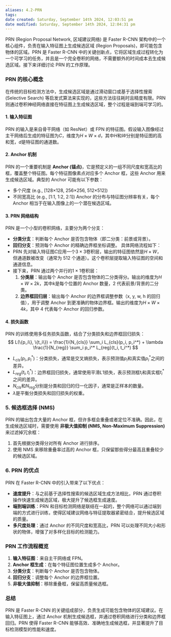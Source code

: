 ```yaml
---
aliases: 4.2-PRN
tags:
date created: Saturday, September 14th 2024, 12:03:51 pm
date modified: Saturday, September 14th 2024, 12:04:31 pm
---
```

PRN (Region Proposal Network, 区域建议网络) 是 Faster R-CNN 架构中的一个核心组件，负责在输入特征图上生成候选区域 (Region Proposals)，即可能包含物体的区域。PRN 是 Faster R-CNN 中的关键创新点，它将区域生成过程转化为一个可学习的任务，并且是一个完全卷积的网络，不需要额外的时间成本去生成候选区域。接下来详细讨论 PRN 的工作原理。
### PRN 的核心概念
在传统的目标检测方法中，生成候选区域是通过滑动窗口或基于选择性搜索 (Selective Search) 等启发式算法来实现的，这些方法往往耗时且精度有限。PRN 则通过卷积神经网络直接在特征图上生成候选区域，整个过程是端到端可学习的。
#### 1. 输入特征图
PRN 的输入是来自骨干网络（如 ResNet）或 FPN 的特征图。假设输入图像经过主干网络后生成的特征图为$C$，维度为$H \times W \times d$，其中$H$和$W$分别是特征图的高和宽，$d$是特征图的通道数。
#### 2. Anchor 机制
PRN 的一个重要机制是 **Anchor (锚点)**，它是预定义的一组不同尺度和宽高比的框，覆盖整个特征图。每个特征图像素点对应多个 Anchor 框，这些 Anchor 用来生成候选区域。典型的 Anchor 可能有以下参数：
- 多个尺度 (e.g., [128×128, 256×256, 512×512])
- 不同宽高比 (e.g., [1:1, 1:2, 2:1])
Anchor 的分布与特征图分辨率有关，每个 Anchor 相当于在输入图像上的一个潜在候选区域。
#### 3. PRN 网络结构
PRN 是一个小型的卷积网络，主要分为两个分支：
- **分类分支**：判断每个 Anchor 是否包含物体（即二分类：前景或背景）。
- **回归分支**：预测每个 Anchor 的精确边界框坐标调整。
具体网络流程如下：
- PRN 先对输入特征图$C$应用一个$3 \times 3$卷积层，输出的特征图依然是$H \times W$，但通道数被改变（通常为 512 个通道）。这个卷积层提取输入特征图的空间和通道信息。
- 接下来，PRN 通过两个并行的$1 \times 1$卷积层：
  1. **分类层**：输出每个 Anchor 是否包含物体的二分类得分。输出的维度为$H \times W \times 2k$，其中$k$是每个位置的 Anchor 数量，2 代表前景/背景的二分类。
  2. **边界框回归层**：输出每个 Anchor 的边界框调整参数（x, y, w, h 的回归值），用于调整 Anchor 到更准确的物体边界框。输出的维度为$H \times W \times 4k$，其中 4 代表每个 Anchor 的回归参数。
#### 4. 损失函数
PRN 的训练使用多任务损失函数，结合了分类损失和边界框回归损失：
$$
L(\{p_i\}, \{t_i\}) = \frac{1}{N_{cls}} \sum_i L_{cls}(p_i, p_i^*) + \lambda \frac{1}{N_{reg}} \sum_i p_i^* L_{reg}(t_i, t_i^*)
$$
- $L_{cls}(p_i, p_i^*)$：分类损失，通常是交叉熵损失，表示预测值$p_i$和真实值$p_i^*$之间的差异。
- $L_{reg}(t_i, t_i^*)$：边界框回归损失，通常使用平滑$L1$损失，表示预测框$t_i$和真实框$t_i^*$之间的差异。
- $N_{cls}$和$N_{reg}$分别是分类和回归的归一化因子，通常是正样本的数量。
- $\lambda$是平衡分类损失和回归损失的权重。
### 5. 候选框选择 (NMS)
PRN 的输出包含大量的 Anchor 框，但许多框会重叠或者定位不准确。因此，在生成候选区域时，需要使用 **非极大值抑制 (NMS, Non-Maximum Suppression)** 来过滤掉冗余框：
1. 首先根据分类得分对所有 Anchor 进行排序。
2. 使用 NMS 来移除重叠率过高的 Anchor 框，只保留那些得分最高且重叠较少的候选区域。
### 6. PRN 的优点
PRN 在 Faster R-CNN 中的引入带来了以下优点：
- **速度提升**：与之前基于选择性搜索的候选区域生成方法相比，PRN 通过卷积操作快速生成候选区域，极大提升了候选框生成速度。
- **端到端训练**：PRN 和目标检测网络是联结在一起的，整个网络可以通过端到端的方式进行训练，使得区域建议网络与特征提取器紧密结合，提升候选区域的质量。
- **多尺度处理**：通过 Anchor 的不同尺度和宽高比，PRN 可以处理不同大小和形状的物体，增强了对多样化目标的检测能力。
### PRN 工作流程概览
1. **输入特征图**：来自主干网络或 FPN。
2. **Anchor 框生成**：在每个特征图位置生成多个 Anchor。
3. **分类分支**：判断每个 Anchor 是否包含物体。
4. **回归分支**：调整每个 Anchor 的边界框位置。
5. **非极大值抑制**：移除重叠框，保留高质量候选框。
### 总结
PRN 是 Faster R-CNN 的关键组成部分，负责生成可能包含物体的区域建议。在输入特征图上，通过 Anchor 机制生成候选框，并通过卷积网络进行分类和边界框回归。PRN 使得 Faster R-CNN 能够高效、准确地生成候选框，并显著提升了目标检测模型的性能和速度。
